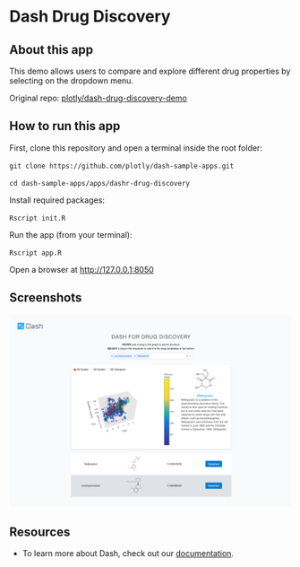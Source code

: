 # Dash Drug Discovery

## About this app


This demo allows users to compare and explore different drug properties by selecting on the dropdown menu.


Original repo: [plotly/dash-drug-discovery-demo](https://github.com/plotly/dash-sample-apps/tree/master/apps/dash-drug-discovery)


## How to run this app

First, clone this repository and open a terminal inside the root folder:

`git clone https://github.com/plotly/dash-sample-apps.git`

`cd dash-sample-apps/apps/dashr-drug-discovery`

Install required packages:

`Rscript init.R`

Run the app (from your terminal):

`Rscript app.R`
 
Open a browser at http://127.0.0.1:8050

## Screenshots

![drug_discovery.png](drug_discovery.png)

## Resources

- To learn more about Dash, check out our [documentation](https://dashr.plot.ly).
